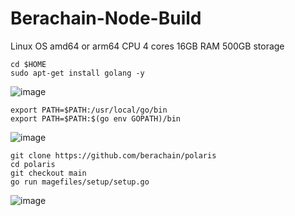 # Berachain-Node-Build

Linux OS
amd64 or arm64 CPU
4 cores
16GB RAM
500GB storage

```
cd $HOME
sudo apt-get install golang -y
```
![image](https://github.com/tujj99/Berachain-Node-Build/assets/53027340/cada2033-ebc7-45a1-9d15-1737d193a7fa)

```
export PATH=$PATH:/usr/local/go/bin
export PATH=$PATH:$(go env GOPATH)/bin
```
![image](https://github.com/tujj99/Berachain-Node-Build/assets/53027340/e4915bd4-027d-4278-874f-b20f47e6ca97)

```
git clone https://github.com/berachain/polaris
cd polaris
git checkout main
go run magefiles/setup/setup.go
```
![image](https://github.com/tujj99/Berachain-Node-Build/assets/53027340/0dec774a-09a4-43fa-8126-d8d179d207be)
